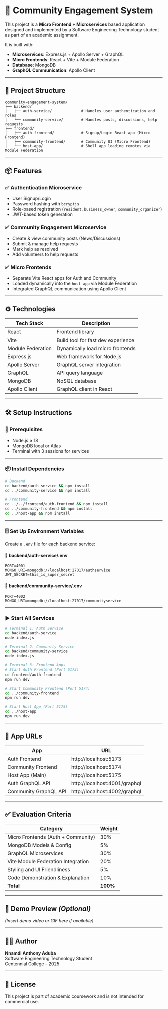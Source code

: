 # 🧩 Community Engagement System

This project is a **Micro Frontend + Microservices** based application designed and implemented by a Software Engineering Technology student as part of an academic assignment.

It is built with:

- **Microservices**: Express.js + Apollo Server + GraphQL
- **Micro Frontends**: React + Vite + Module Federation
- **Database**: MongoDB
- **GraphQL Communication**: Apollo Client

---

## 🚀 Project Structure

```
community-engagement-system/
├── backend/
│   ├── auth-service/             # Handles user authentication and roles
│   └── community-service/        # Handles posts, discussions, help requests
├── frontend/
│   ├── auth-frontend/            # Signup/Login React app (Micro Frontend)
│   ├── community-frontend/       # Community UI (Micro Frontend)
│   └── host-app/                 # Shell app loading remotes via Module Federation
```

---

## 📦 Features

### ✅ Authentication Microservice
- User Signup/Login
- Password hashing with `bcryptjs`
- Role-based registration (`resident`, `business_owner`, `community_organizer`)
- JWT-based token generation

### ✅ Community Engagement Microservice
- Create & view community posts (News/Discussions)
- Submit & manage help requests
- Mark help as resolved
- Add volunteers to help requests

### ✅ Micro Frontends
- Separate Vite React apps for Auth and Community
- Loaded dynamically into the `host-app` via Module Federation
- Integrated GraphQL communication using Apollo Client

---

## ⚙️ Technologies

| Tech Stack         | Description                          |
|--------------------|--------------------------------------|
| React              | Frontend library                     |
| Vite               | Build tool for fast dev experience   |
| Module Federation  | Dynamically load micro frontends     |
| Express.js         | Web framework for Node.js            |
| Apollo Server      | GraphQL server integration           |
| GraphQL            | API query language                   |
| MongoDB            | NoSQL database                       |
| Apollo Client      | GraphQL client in React              |

---

## 🛠 Setup Instructions

### 📌 Prerequisites
- Node.js ≥ 18
- MongoDB local or Atlas
- Terminal with 3 sessions for services

---

### 📦 Install Dependencies

```bash
# Backend
cd backend/auth-service && npm install
cd ../community-service && npm install

# Frontend
cd ../../frontend/auth-frontend && npm install
cd ../community-frontend && npm install
cd ../host-app && npm install
```

---

### 🗄 Set Up Environment Variables

Create a `.env` file for each backend service:

#### 📁 backend/auth-service/.env
```env
PORT=4001
MONGO_URI=mongodb://localhost:27017/authservice
JWT_SECRET=this_is_super_secret
```

#### 📁 backend/community-service/.env
```env
PORT=4002
MONGO_URI=mongodb://localhost:27017/communityservice
```

---

### ▶️ Start All Services

```bash
# Terminal 1: Auth Service
cd backend/auth-service
node index.js

# Terminal 2: Community Service
cd backend/community-service
node index.js

# Terminal 3: Frontend Apps
# Start Auth Frontend (Port 5173)
cd frontend/auth-frontend
npm run dev

# Start Community Frontend (Port 5174)
cd ../community-frontend
npm run dev

# Start Host App (Port 5175)
cd ../host-app
npm run dev
```

---

## 🔗 App URLs

| App                  | URL                            |
|----------------------|---------------------------------|
| Auth Frontend        | http://localhost:5173          |
| Community Frontend   | http://localhost:5174          |
| Host App (Main)      | http://localhost:5175          |
| Auth GraphQL API     | http://localhost:4001/graphql  |
| Community GraphQL API| http://localhost:4002/graphql  |

---

## ✅ Evaluation Criteria

| Category                            | Weight |
|-------------------------------------|--------|
| Micro Frontends (Auth + Community)  | 30%    |
| MongoDB Models & Config             | 5%     |
| GraphQL Microservices               | 30%    |
| Vite Module Federation Integration  | 20%    |
| Styling and UI Friendliness         | 5%     |
| Code Demonstration & Explanation    | 10%    |
| **Total**                           | **100%** |

---

## 📸 Demo Preview *(Optional)*

*(Insert demo video or GIF here if available)*

---

## 👨‍💻 Author

**Nnamdi Anthony Aduba**  
Software Engineering Technology Student  
Centennial College – 2025  

---

## 📝 License

This project is part of academic coursework and is not intended for commercial use.
